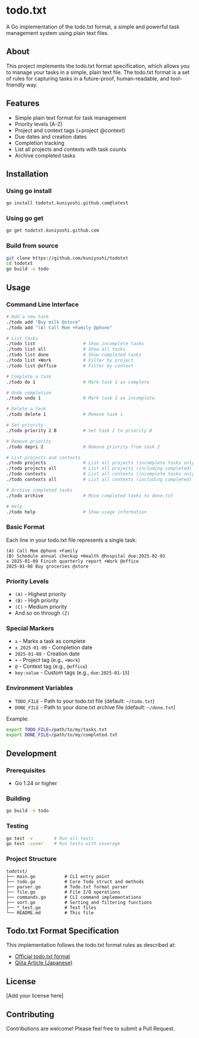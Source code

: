 # todo.txt

A Go implementation of the todo.txt format, a simple and powerful task management system using plain text files.

## About

This project implements the todo.txt format specification, which allows you to manage your tasks in a simple, plain text file. The todo.txt format is a set of rules for capturing tasks in a future-proof, human-readable, and tool-friendly way.

## Features

- Simple plain text format for task management
- Priority levels (A-Z)
- Project and context tags (+project @context)
- Due dates and creation dates
- Completion tracking
- List all projects and contexts with task counts
- Archive completed tasks

## Installation

### Using go install

```bash
go install todotxt.kuniyoshi.github.com@latest
```

### Using go get

```bash
go get todotxt.kuniyoshi.github.com
```

### Build from source

```bash
git clone https://github.com/kuniyoshi/todotxt
cd todotxt
go build -o todo
```

## Usage

### Command Line Interface

```bash
# Add a new task
./todo add "Buy milk @store"
./todo add "(A) Call Mom +Family @phone"

# List tasks
./todo list                  # Show incomplete tasks
./todo list all              # Show all tasks
./todo list done             # Show completed tasks
./todo list +Work            # Filter by project
./todo list @office          # Filter by context

# Complete a task
./todo do 1                  # Mark task 1 as complete

# Undo completion
./todo undo 1                # Mark task 1 as incomplete

# Delete a task
./todo delete 1              # Remove task 1

# Set priority
./todo priority 2 B          # Set task 2 to priority B

# Remove priority
./todo depri 2               # Remove priority from task 2

# List projects and contexts
./todo projects              # List all projects (incomplete tasks only)
./todo projects all          # List all projects (including completed)
./todo contexts              # List all contexts (incomplete tasks only)
./todo contexts all          # List all contexts (including completed)

# Archive completed tasks
./todo archive               # Move completed tasks to done.txt

# Help
./todo help                  # Show usage information
```

### Basic Format

Each line in your todo.txt file represents a single task:

```
(A) Call Mom @phone +Family
(B) Schedule annual checkup +Health @hospital due:2025-02-01
x 2025-01-09 Finish quarterly report +Work @office
2025-01-08 Buy groceries @store
```

### Priority Levels

- `(A)` - Highest priority
- `(B)` - High priority
- `(C)` - Medium priority
- And so on through `(Z)`

### Special Markers

- `x` - Marks a task as complete
- `x 2025-01-09` - Completion date
- `2025-01-08` - Creation date
- `+` - Project tag (e.g., `+Work`)
- `@` - Context tag (e.g., `@office`)
- `key:value` - Custom tags (e.g., `due:2025-01-15`)

### Environment Variables

- `TODO_FILE` - Path to your todo.txt file (default: `~/todo.txt`)
- `DONE_FILE` - Path to your done.txt archive file (default: `~/done.txt`)

Example:
```bash
export TODO_FILE=/path/to/my/tasks.txt
export DONE_FILE=/path/to/my/completed.txt
```

## Development

### Prerequisites

- Go 1.24 or higher

### Building

```bash
go build -o todo
```

### Testing

```bash
go test -v        # Run all tests
go test -cover    # Run tests with coverage
```

### Project Structure

```
todotxt/
├── main.go           # CLI entry point
├── todo.go           # Core Todo struct and methods
├── parser.go         # Todo.txt format parser
├── file.go           # File I/O operations
├── commands.go       # CLI command implementations
├── sort.go           # Sorting and filtering functions
├── *_test.go         # Test files
└── README.md         # This file
```

## Todo.txt Format Specification

This implementation follows the todo.txt format rules as described at:
- [Official todo.txt format](https://github.com/todotxt/todo.txt)
- [Qiita Article (Japanese)](https://qiita.com/maedana/items/713390ce590b92fee97f)

## License

[Add your license here]

## Contributing

Contributions are welcome! Please feel free to submit a Pull Request.